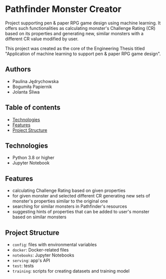 # Pathfinder Monster Creator
Project supporting pen & paper RPG game design using machine learning. It offers such functionalities as calculating 
monster's Challenge Rating (CR) based on its properties and generating new, similar monsters with a different CR value 
modified by user.

This project was created as the core of the Engineering Thesis titled "Application of machine learning to support 
pen & paper RPG game design".

## Authors
* Paulina Jędrychowska
* Bogumiła Papiernik
* Jolanta Śliwa

## Table of contents
* [Technologies](#technologies)
* [Features](#features)
* [Project Structure](#project-structure)

## Technologies
* Python 3.8 or higher
* Jupyter Notebook

## Features
* calculating Challenge Rating based on given properties
* for given monster and selected different CR generating new sets of monster's properties similar to the original one
* searching for similar monsters in Pathfinder's resources
* suggesting hints of properties that can be added to user's monster based on similar monsters

## Project Structure
* `config`: files with environmental variables
* `docker`: Docker-related files
* `notebooks`: Jupyter Notebooks
* `serving`: app's API
* `test`: tests
* `training`: scripts for creating datasets and training model
